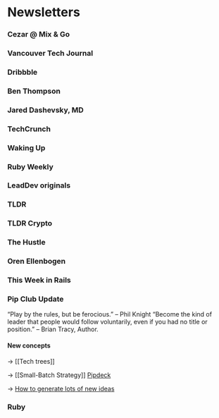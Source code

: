 # Newsletters

### Cezar @ Mix & Go
### Vancouver Tech Journal
### Dribbble
### Ben Thompson
### Jared Dashevsky, MD
### TechCrunch
### Waking Up
### Ruby Weekly
### LeadDev originals
### TLDR
### TLDR Crypto
### The Hustle
### Oren Ellenbogen
### This Week in Rails






### Pip Club Update

“Play by the rules, but be ferocious.” – Phil Knight
“Become the kind of leader that people would follow voluntarily, even if you had no title or position.” – Brian Tracy, Author.






#### New concepts
-> [[Tech trees]]

-> [[Small-Batch Strategy]] [Pipdeck](https://guides.pipdecks.com/strategy-tactics/how-to-do-small-batch-strategy/?utm_source=MAIN%20-%20opened%2Fclicked%20in%2090%20days&utm_medium=email&utm_campaign=Community%20%20Newsletter%20-%2020%20Oct%20-%20resend%20%2801HD6SC3GW0Q4W7K2NQN4EMY0W%29&tw_source=klaviyo&_kx=JwyGu2BSeevrGklKAe6y5yZGrNrlh9k1ol0l9XuDD7RRq5xrGi9iFsU-e-IqPVYn.Rnd9Wj)

-> [How to generate lots of new ideas](https://guides.pipdecks.com/workshop-tactics/how-to-generate-lots-of-new-ideas/?utm_source=MAIN%20-%20opened%2Fclicked%20in%2090%20days&utm_medium=email&utm_campaign=Community%20Newsletter%20-%2015%20Dec%20%2801HHQ3Z43ZFPQAG6E5Q4BZ7F8Z%29&tw_source=klaviyo&_kx=JwyGu2BSeevrGklKAe6y5yZGrNrlh9k1ol0l9XuDD7RRq5xrGi9iFsU-e-IqPVYn.Rnd9Wj)




### Ruby
